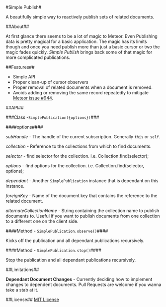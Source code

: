 #Simple Publish#

A beautifully simple way to reactively publish sets of related documents.

##About##

At first glance there seems to be a lot of magic to Meteor. Even Publishing data is pretty magical for a basic application. The magic has its limits though and once you need publish more than just a basic cursor or two the magic fades quickly. *Simple Publish* brings back some of that magic for more complicated publications.

##Features##

- Simple API
- Proper clean-up of cursor observers
- Proper removal of related documents when a document is removed.
- Avoids adding or removing the same record repeatedly to mitigate [Meteor issue #944](https://github.com/meteor/meteor/issues/944).

##API##

###Class -`SimplePublication({options})`###

####options####

*subHandle* - The handle of the current subscription. Generally `this` or  `self`.

*collection* - Reference to the collections from which to find documents.

*selector* - find selector for the collection. i.e. Collection.find(selector);

*options* - find options for the collection. i.e. Collection.find(selector, options);

*dependant* - Another `SimplePublication` instance that is dependant on this instance.

*foreignKey* - Name of the document key that contains the reference to the related document.

*alternateCollectionName* - String containing the collection name to publish documents to. Useful if you want to publish documents from one collection to a different one on the client side.

####Method - `SimplePublication.observe()`####

Kicks off the publication and all dependant publications recursively.

####Method - `SimplePublication.stop()`####

Stop the publication and all dependant publications recursively.

##Limitations##

**Dependant Document Changes** - Currently deciding how to implement changes to dependent documents. Pull Requests are welcome if you wanna take a stab at it.

##License##
[MIT License](http://opensource.org/licenses/MIT)


